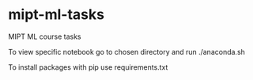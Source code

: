 # mipt-ml-tasks
MIPT ML course tasks

To view specific notebook go to chosen directory and run ./anaconda.sh

To install packages with pip use requirements.txt
